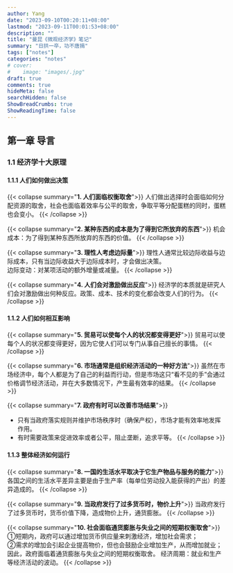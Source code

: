 ```yaml
---
author: Yang
date: "2023-09-10T00:20:11+08:00"
lastmod: "2023-09-11T00:01:53+08:00"
description: ""
title: "曼昆《微观经济学》笔记"
summary: "日拱一卒，功不唐捐"
tags: ["notes"]
categories: "notes"
# cover: 
#    image: "images/.jpg"
draft: true
comments: true
hideMeta: false
searchHidden: false
ShowBreadCrumbs: true
ShowReadingTime: false
---
```


## 第一章 导言

### 1.1 经济学十大原理

#### 1.1.1 人们如何做出决策

{{< collapse summary="**1. 人们面临权衡取舍**">}}
  人们做出选择时会面临如何分配资源的取舍，社会也面临着效率与公平的取舍，争取平等分配蛋糕的同时，蛋糕也会变小。
{{< /collapse >}}

{{< collapse summary="**2. 某种东西的成本是为了得到它所放弃的东西**">}}
  机会成本：为了得到某种东西所放弃的东西的价值。
{{< /collapse >}}
  
{{< collapse summary="**3. 理性人考虑边际量**">}}
  理性人通常比较边际收益与边际成本，只有当边际收益大于边际成本时，才会做出决策。  
  边际变动：对某项活动的额外增量或减量。
{{< /collapse >}}

{{< collapse summary="**4. 人们会对激励做出反应**">}}
  经济学的本质就是研究人们会对激励做出何种反应。政策、成本、技术的变化都会改变人们的行为。
{{< /collapse >}}

#### 1.1.2 人们如何相互影响

{{< collapse summary="**5. 贸易可以使每个人的状况都变得更好**">}}
  贸易可以使每个人的状况都变得更好，因为它使人们可以专门从事自己擅长的事情。
{{< /collapse >}}

{{< collapse summary="**6. 市场通常是组织经济活动的一种好方法**">}}
  虽然在市场经济中，每个人都是为了自己的利益而行动，但是市场这只“看不见的手”会通过价格调节经济活动，并在大多数情况下，产生最有效率的结果。
{{< /collapse >}}

{{< collapse summary="**7. 政府有时可以改善市场结果**">}}
  - 只有当政府落实规则并维护市场秩序时（确保产权），市场才能有效率地发挥作用。  
  - 有时需要政策来促进效率或者公平，阻止垄断，追求平等。
{{< /collapse >}}

#### 1.1.3 整体经济如何运行

{{< collapse summary="**8. 一国的生活水平取决于它生产物品与服务的能力**">}}
  各国之间的生活水平差异主要是由于生产率（每单位劳动投入能获得的产出）的差异造成的。
{{< /collapse >}}

{{< collapse summary="**9. 当政府发行了过多货币时，物价上升**">}}
  当政府发行了过多货币时，货币价值下降，造成物价上升，通货膨胀。
{{< /collapse >}}

{{< collapse summary="**10. 社会面临通货膨胀与失业之间的短期权衡取舍**">}}
  ①短期内，政府可以通过增加货币供应量来刺激经济，增加社会需求；  
  ②需求的增加会引起企业提高物价，但也会鼓励企业增加生产，从而增加就业；  
  因此，政府面临着通货膨胀与失业之间的短期权衡取舍。
  经济周期：就业和生产等经济活动的波动。
{{< /collapse >}}
